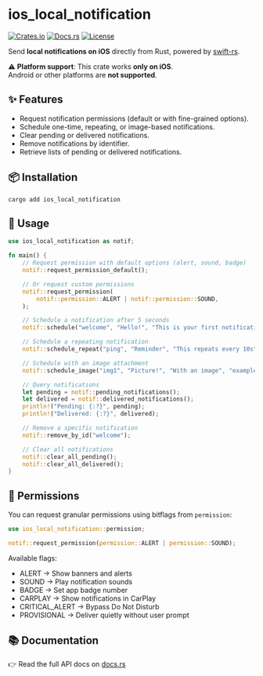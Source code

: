 # ios_local_notification

[![Crates.io](https://img.shields.io/crates/v/ios_local_notification.svg)](https://crates.io/crates/ios_local_notification)
[![Docs.rs](https://docs.rs/ios_local_notification/badge.svg)](https://docs.rs/ios_local_notification)
[![License](https://img.shields.io/badge/license-MIT%20OR%20Apache--2.0-blue.svg)](#license)

Send **local notifications on iOS** directly from Rust, powered by [swift-rs](https://crates.io/crates/swift-rs).

⚠️ **Platform support**: This crate works **only on iOS**.  
Android or other platforms are **not supported**.

## ✨ Features

- Request notification permissions (default or with fine-grained options).
- Schedule one-time, repeating, or image-based notifications.
- Clear pending or delivered notifications.
- Remove notifications by identifier.
- Retrieve lists of pending or delivered notifications.

## 📦 Installation

`cargo add ios_local_notification`

## 🚀 Usage

```rust
use ios_local_notification as notif;

fn main() {
    // Request permission with default options (alert, sound, badge)
    notif::request_permission_default();

    // Or request custom permissions
    notif::request_permission(
        notif::permission::ALERT | notif::permission::SOUND,
    );

    // Schedule a notification after 5 seconds
    notif::schedule("welcome", "Hello!", "This is your first notification 🚀", 5);

    // Schedule a repeating notification
    notif::schedule_repeat("ping", "Reminder", "This repeats every 10s", 10);

    // Schedule with an image attachment
    notif::schedule_image("img1", "Picture!", "With an image", "example.png", 5);

    // Query notifications
    let pending = notif::pending_notifications();
    let delivered = notif::delivered_notifications();
    println!("Pending: {:?}", pending);
    println!("Delivered: {:?}", delivered);

    // Remove a specific notification
    notif::remove_by_id("welcome");

    // Clear all notifications
    notif::clear_all_pending();
    notif::clear_all_delivered();
}
```

## 🔑 Permissions

You can request granular permissions using bitflags from `permission`:
```rust
use ios_local_notification::permission;

notif::request_permission(permission::ALERT | permission::SOUND);
```

Available flags:
+ ALERT → Show banners and alerts
+ SOUND → Play notification sounds
+ BADGE → Set app badge number
+ CARPLAY → Show notifications in CarPlay
+ CRITICAL_ALERT → Bypass Do Not Disturb
+ PROVISIONAL → Deliver quietly without user prompt

## 📚 Documentation

👉 Read the full API docs on [docs.rs](https://docs.rs/ios_local_notification)
